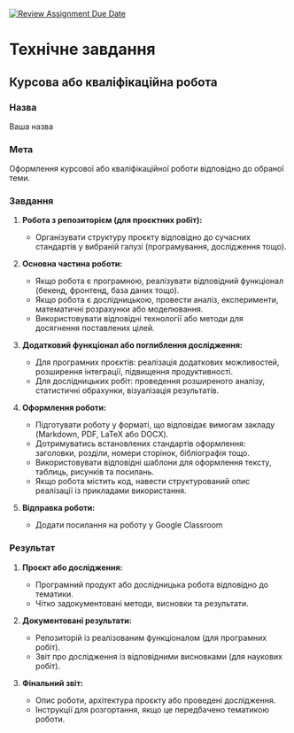 [![Review Assignment Due Date](https://classroom.github.com/assets/deadline-readme-button-22041afd0340ce965d47ae6ef1cefeee28c7c493a6346c4f15d667ab976d596c.svg)](https://classroom.github.com/a/MkQreb5j)
# **Технічне завдання**

## **Курсова або кваліфікаційна робота**

### **Назва**  
Ваша назва  

### **Мета**  
Оформлення курсової або кваліфікаційної роботи відповідно до обраної теми.

### **Завдання**  

1. **Робота з репозиторієм (для проєктних робіт):**  
   - Організувати структуру проєкту відповідно до сучасних стандартів у вибраній галузі (програмування, дослідження тощо).

2. **Основна частина роботи:**  
   - Якщо робота є програмною, реалізувати відповідний функціонал (бекенд, фронтенд, база даних тощо).
   - Якщо робота є дослідницькою, провести аналіз, експерименти, математичні розрахунки або моделювання.
   - Використовувати відповідні технології або методи для досягнення поставлених цілей.

3. **Додатковий функціонал або поглиблення дослідження:**  
   - Для програмних проєктів: реалізація додаткових можливостей, розширення інтеграції, підвищення продуктивності.
   - Для дослідницьких робіт: проведення розширеного аналізу, статистичні обрахунки, візуалізація результатів.

4. **Оформлення роботи:**  
   - Підготувати роботу у форматі, що відповідає вимогам закладу (Markdown, PDF, LaTeX або DOCX).
   - Дотримуватись встановлених стандартів оформлення: заголовки, розділи, номери сторінок, бібліографія тощо.
   - Використовувати відповідні шаблони для оформлення тексту, таблиць, рисунків та посилань.
   - Якщо робота містить код, навести структурований опис реалізації із прикладами використання.

5. **Відправка роботи:**  
   - Додати посилання на роботу у Google Classroom 
     
### **Результат**  

1. **Проєкт або дослідження:**  
   - Програмний продукт або дослідницька робота відповідно до тематики.
   - Чітко задокументовані методи, висновки та результати.

2. **Документовані результати:**  
   - Репозиторій із реалізованим функціоналом (для програмних робіт).
   - Звіт про дослідження із відповідними висновками (для наукових робіт).

3. **Фінальний звіт:**  
   - Опис роботи, архітектура проєкту або проведені дослідження.
   - Інструкції для розгортання, якщо це передбачено тематикою роботи.
